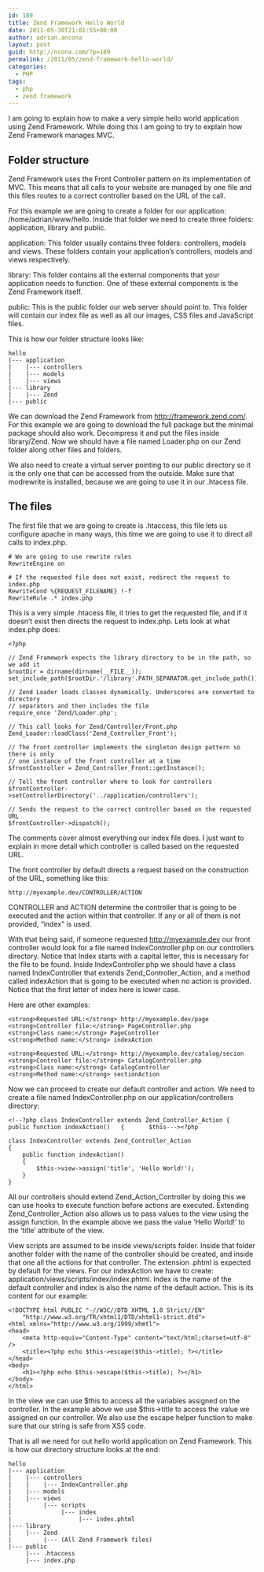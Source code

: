 ```yaml
---
id: 189
title: Zend Framework Hello World
date: 2011-05-30T21:01:55+00:00
author: adrian.ancona
layout: post
guid: http://ncona.com/?p=189
permalink: /2011/05/zend-framework-hello-world/
categories:
  - PHP
tags:
  - php
  - zend framework
---
```

I am going to explain how to make a very simple hello world application using Zend Framework. While doing this I am going to try to explain how Zend Framework manages MVC.

## Folder structure

Zend Framework uses the Front Controller pattern on its implementation of MVC. This means that all calls to your website are managed by one file and this files routes to a correct controller based on the URL of the call.

For this example we are going to create a folder for our application: /home/adrian/www/hello. Inside that folder we need to create three folders: application, library and public.

<!--more-->application: This folder usually contains three folders: controllers, models and views. These folders contain your application&#8217;s controllers, models and views respectively.

library: This folder contains all the external components that your application needs to function. One of these external components is the Zend Framework itself.

public: This is the public folder our web server should point to. This folder will contain our index file as well as all our images, CSS files and JavaScript files.

This is how our folder structure looks like:

```
hello
|--- application
|    |--- controllers
|    |--- models
|    |--- views
|--- library
|    |--- Zend
|--- public
```

We can download the Zend Framework from http://framework.zend.com/. For this example we are going to download the full package but the minimal package should also work. Decompress it and put the files inside library/Zend. Now we should have a file named Loader.php on our Zend folder along other files and folders.

We also need to create a virtual server pointing to our public directory so it is the only one that can be accessed from the outside. Make sure that modrewrite is installed, because we are going to use it in our .htacess file.

## The files

The first file that we are going to create is .htaccess, this file lets us configure apache in many ways, this time we are going to use it to direct all calls to index.php.

```
# We are going to use rewrite rules
RewriteEngine on

# If the requested file does not exist, redirect the request to index.php
RewriteCond %{REQUEST_FILENAME} !-f
RewriteRule .* index.php
```

This is a very simple .htacess file, it tries to get the requested file, and if it doesn&#8217;t exist then directs the request to index.php. Lets look at what index.php does:

```
<?php

// Zend Framework expects the library directory to be in the path, so we add it
$rootDir = dirname(dirname(__FILE__));
set_include_path($rootDir.'/library'.PATH_SEPARATOR.get_include_path());

// Zend Loader loads classes dynamically. Underscores are converted to directory
// separators and then includes the file
require_once 'Zend/Loader.php';

// This call looks for Zend/Controller/Front.php
Zend_Loader::loadClass('Zend_Controller_Front');

// The front controller implements the singleton design pattern so there is only
// one instance of the front controller at a time
$frontController = Zend_Controller_Front::getInstance();

// Tell the front controller where to look for controllers
$frontController->setControllerDirectory('../application/controllers');

// Sends the request to the correct controller based on the requested URL
$frontController->dispatch();
```

The comments cover almost everything our index file does. I just want to explain in more detail which controller is called based on the requested URL.

The front controller by default directs a request based on the construction of the URL, something like this:

```
http://myexample.dev/CONTROLLER/ACTION
```

CONTROLLER and ACTION determine the controller that is going to be executed and the action within that controller. If any or all of them is not provided, &#8220;index&#8221; is used.

With that being said, if someone requested http://myexample.dev our front controller would look for a file named IndexController.php on our controllers directory. Notice that Index starts with a capital letter, this is necessary for the file to be found. Inside IndexController.php we should have a class named IndexController that extends Zend\_Controller\_Action, and a method called indexAction that is going to be executed when no action is provided. Notice that the first letter of index here is lower case.

Here are other examples:

```
<strong>Requested URL:</strong> http://myexample.dev/page
<strong>Controller file:</strong> PageController.php
<strong>Class name:</strong> PageController
<strong>Method name:</strong> indexAction

<strong>Requested URL:</strong> http://myexample.dev/catalog/secion
<strong>Controller file:</strong> CatalogController.php
<strong>Class name:</strong> CatalogController
<strong>Method name:</strong> sectionAction
```

Now we can proceed to create our default controller and action. We need to create a file named IndexController.php on our application/controllers directory:

```
<!--?php class IndexController extends Zend_Controller_Action { 	public function indexAction() 	{ 		$this---><?php

class IndexController extends Zend_Controller_Action
{
    public function indexAction()
    {
        $this->view->assign('title', 'Hello World!');
    }
}
```

All our controllers should extend Zend\_Action\_Controller by doing this we can use hooks to execute function before actions are executed. Extending Zend\_Controller\_Action also allows us to pass values to the view using the assign function. In the example above we pass the value &#8216;Hello World!&#8217; to the &#8216;title&#8217; attribute of the view.

View scripts are assumed to be inside views/scripts folder. Inside that folder another folder with the name of the controller should be created, and inside that one all the actions for that controller. The extension .phtml is expected by default for the views. For our indexAction we have to create: application/views/scripts/index/index.phtml. Index is the name of the default controller and index is also the name of the default action. This is its content for our example:

```
<!DOCTYPE html PUBLIC "-//W3C//DTD XHTML 1.0 Strict//EN"
    "http://www.w3.org/TR/xhtml1/DTD/xhtml1-strict.dtd">
<html xmlns="http://www.w3.org/1999/xhmtl">
<head>
    <meta http-equiv="Content-Type" content="text/html;charset=utf-8" />
    <title><?php echo $this->escape($this->title); ?></title>
</head>
<body>
    <h1><?php echo $this->escape($this->title); ?></h1>
</body>
</html>
```

In the view we can use $this to access all the variables assigned on the controller. In the example above we use $this->title to access the value we assigned on our controller. We also use the escape helper function to make sure that our string is safe from XSS code.

That is all we need for out hello world application on Zend Framework. This is how our directory structure looks at the end:

```
hello
|--- application
|    |--- controllers
|    |    |--- IndexController.php 
|    |--- models
|    |--- views
|         |--- scripts
|              |--- index
|                   |--- index.phtml
|--- library
|    |--- Zend
|         |--- (All Zend Framework files)
|--- public
     |--- .htaccess
     |--- index.php
```
